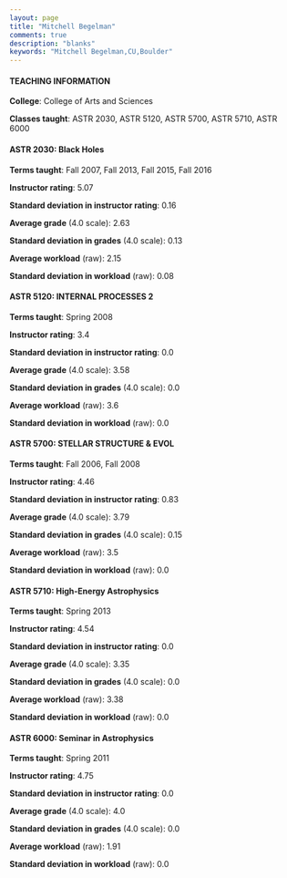 ```yaml
---
layout: page
title: "Mitchell Begelman" 
comments: true
description: "blanks"
keywords: "Mitchell Begelman,CU,Boulder"
---
```

<head>
<script src="https://ajax.googleapis.com/ajax/libs/jquery/2.1.3/jquery.min.js"></script>
<script src="https://dl.dropboxusercontent.com/s/pc42nxpaw1ea4o9/highcharts.js?dl=0"></script>
<!-- <script src="../assets/js/highcharts.js"></script> -->
<style type="text/css">@font-face {
	font-family: "Bebas Neue";
	src: url(https://www.filehosting.org/file/details/544349/BebasNeue Regular.otf) format("opentype");
	}
	h1.Bebas { 
		font-family: "Bebas Neue", Verdana, Tahoma;
	}
</style>
</head>
	   
#### TEACHING INFORMATION

**College**: College of Arts and Sciences

**Classes taught**: ASTR 2030, ASTR 5120, ASTR 5700, ASTR 5710, ASTR 6000

#### ASTR 2030: Black Holes

**Terms taught**: Fall 2007, Fall 2013, Fall 2015, Fall 2016

**Instructor rating**: 5.07

**Standard deviation in instructor rating**: 0.16

**Average grade** (4.0 scale): 2.63

**Standard deviation in grades** (4.0 scale): 0.13

**Average workload** (raw): 2.15

**Standard deviation in workload** (raw): 0.08

#### ASTR 5120: INTERNAL PROCESSES 2

**Terms taught**: Spring 2008

**Instructor rating**: 3.4

**Standard deviation in instructor rating**: 0.0

**Average grade** (4.0 scale): 3.58

**Standard deviation in grades** (4.0 scale): 0.0

**Average workload** (raw): 3.6

**Standard deviation in workload** (raw): 0.0

#### ASTR 5700: STELLAR STRUCTURE & EVOL

**Terms taught**: Fall 2006, Fall 2008

**Instructor rating**: 4.46

**Standard deviation in instructor rating**: 0.83

**Average grade** (4.0 scale): 3.79

**Standard deviation in grades** (4.0 scale): 0.15

**Average workload** (raw): 3.5

**Standard deviation in workload** (raw): 0.0

#### ASTR 5710: High-Energy Astrophysics

**Terms taught**: Spring 2013

**Instructor rating**: 4.54

**Standard deviation in instructor rating**: 0.0

**Average grade** (4.0 scale): 3.35

**Standard deviation in grades** (4.0 scale): 0.0

**Average workload** (raw): 3.38

**Standard deviation in workload** (raw): 0.0

#### ASTR 6000: Seminar in Astrophysics

**Terms taught**: Spring 2011

**Instructor rating**: 4.75

**Standard deviation in instructor rating**: 0.0

**Average grade** (4.0 scale): 4.0

**Standard deviation in grades** (4.0 scale): 0.0

**Average workload** (raw): 1.91

**Standard deviation in workload** (raw): 0.0


